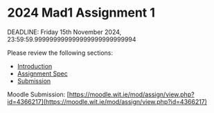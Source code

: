 # 2024 Mad1 Assignment 1

DEADLINE: Friday 15th November 2024, 23:59:59.999999999999999999999999994

Please review the following sections:

* [Introduction](https://github.com/johnrellis/2024-mad1-assignment-1/blob/main/docs/00.F1%20Geek%20V1.md)
* [Assignment Spec](https://github.com/johnrellis/2024-mad1-assignment-1/blob/main/docs/01.Assignment.md)
* [Submission](https://github.com/johnrellis/2024-mad1-assignment-1/blob/main/docs/02.Submission.md)

Moodle Submission: [https://moodle.wit.ie/mod/assign/view.php?id=4366217](https://moodle.wit.ie/mod/assign/view.php?id=4366217)